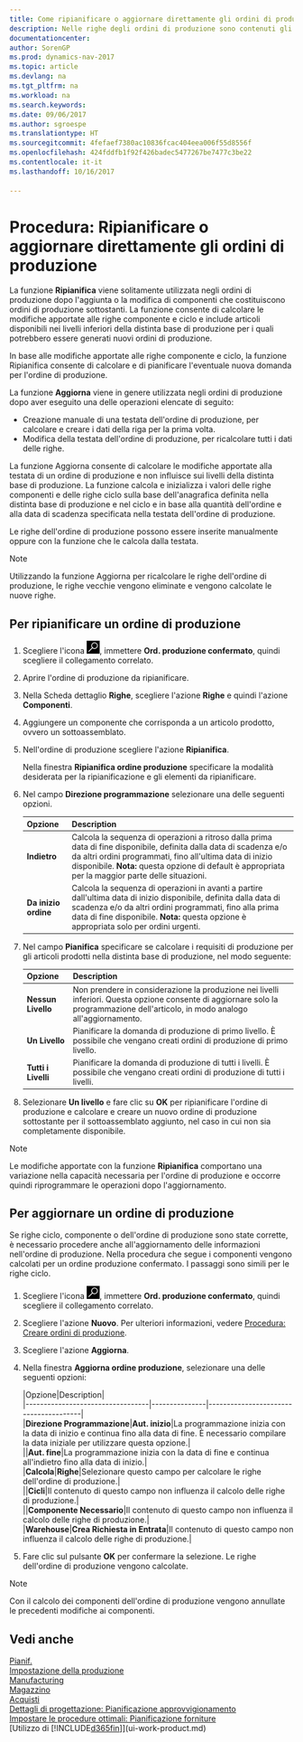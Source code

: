 ```yaml
---
title: Come ripianificare o aggiornare direttamente gli ordini di produzione
description: Nelle righe degli ordini di produzione sono contenuti gli articoli da produrre.
documentationcenter: 
author: SorenGP
ms.prod: dynamics-nav-2017
ms.topic: article
ms.devlang: na
ms.tgt_pltfrm: na
ms.workload: na
ms.search.keywords: 
ms.date: 09/06/2017
ms.author: sgroespe
ms.translationtype: HT
ms.sourcegitcommit: 4fefaef7380ac10836fcac404eea006f55d8556f
ms.openlocfilehash: 424fddfb1f92f426badec5477267be7477c3be22
ms.contentlocale: it-it
ms.lasthandoff: 10/16/2017

---
```

# <a name="how-to-replan-or-refresh-production-orders-directly"></a>Procedura: Ripianificare o aggiornare direttamente gli ordini di produzione
La funzione **Ripianifica** viene solitamente utilizzata negli ordini di produzione dopo l'aggiunta o la modifica di componenti che costituiscono ordini di produzione sottostanti. La funzione consente di calcolare le modifiche apportate alle righe componente e ciclo e include articoli disponibili nei livelli inferiori della distinta base di produzione per i quali potrebbero essere generati nuovi ordini di produzione.  

In base alle modifiche apportate alle righe componente e ciclo, la funzione Ripianifica consente di calcolare e di pianificare l'eventuale nuova domanda per l'ordine di produzione.  

La funzione **Aggiorna** viene in genere utilizzata negli ordini di produzione dopo aver eseguito una delle operazioni elencate di seguito:

- Creazione manuale di una testata dell'ordine di produzione, per calcolare e creare i dati della riga per la prima volta.
- Modifica della testata dell'ordine di produzione, per ricalcolare tutti i dati delle righe.

La funzione Aggiorna consente di calcolare le modifiche apportate alla testata di un ordine di produzione e non influisce sui livelli della distinta base di produzione. La funzione calcola e inizializza i valori delle righe componenti e delle righe ciclo sulla base dell'anagrafica definita nella distinta base di produzione e nel ciclo e in base alla quantità dell'ordine e alla data di scadenza specificata nella testata dell'ordine di produzione.

Le righe dell'ordine di produzione possono essere inserite manualmente oppure con la funzione che le calcola dalla testata.  

> [!NOTE]
 Utilizzando la funzione Aggiorna per ricalcolare le righe dell'ordine di produzione, le righe vecchie vengono eliminate e vengono calcolate le nuove righe.  

## <a name="to-replan-a-production-order"></a>Per ripianificare un ordine di produzione  
1.  Scegliere l'icona ![Cerca pagina o report](media/ui-search/search_small.png "icona Cerca pagina o report"), immettere **Ord. produzione confermato**, quindi scegliere il collegamento correlato.  
2.  Aprire l'ordine di produzione da ripianificare.  
3.  Nella Scheda dettaglio **Righe**, scegliere l'azione **Righe** e quindi l'azione **Componenti**.  
4.  Aggiungere un componente che corrisponda a un articolo prodotto, ovvero un sottoassemblato.  
5.  Nell'ordine di produzione scegliere l'azione **Ripianifica**.  

    Nella finestra **Ripianifica ordine produzione** specificare la modalità desiderata per la ripianificazione e gli elementi da ripianificare.  
6.  Nel campo **Direzione programmazione** selezionare una delle seguenti opzioni.  

    |Opzione|Description|  
    |----------------------------------|---------------------------------------|  
    |**Indietro**|Calcola la sequenza di operazioni a ritroso dalla prima data di fine disponibile, definita dalla data di scadenza e/o da altri ordini programmati, fino all'ultima data di inizio disponibile. **Nota:** questa opzione di default è appropriata per la maggior parte delle situazioni.|  
    |**Da inizio ordine**|Calcola la sequenza di operazioni in avanti a partire dall'ultima data di inizio disponibile, definita dalla data di scadenza e/o da altri ordini programmati, fino alla prima data di fine disponibile. **Nota:** questa opzione è appropriata solo per ordini urgenti.|  

7.  Nel campo **Pianifica** specificare se calcolare i requisiti di produzione per gli articoli prodotti nella distinta base di produzione, nel modo seguente:  

    |Opzione|Description|  
    |----------------------------------|---------------------------------------|  
    |**Nessun Livello**|Non prendere in considerazione la produzione nei livelli inferiori. Questa opzione consente di aggiornare solo la programmazione dell'articolo, in modo analogo all'aggiornamento.|  
    |**Un Livello**|Pianificare la domanda di produzione di primo livello. È possibile che vengano creati ordini di produzione di primo livello.|  
    |**Tutti i Livelli**|Pianificare la domanda di produzione di tutti i livelli. È possibile che vengano creati ordini di produzione di tutti i livelli.|  

8.  Selezionare **Un livello** e fare clic su **OK** per ripianificare l'ordine di produzione e calcolare e creare un nuovo ordine di produzione sottostante per il sottoassemblato aggiunto, nel caso in cui non sia completamente disponibile.  

> [!NOTE]  
>  Le modifiche apportate con la funzione **Ripianifica** comportano una variazione nella capacità necessaria per l'ordine di produzione e occorre quindi riprogrammare le operazioni dopo l'aggiornamento.  

## <a name="to-refresh-a-production-order"></a>Per aggiornare un ordine di produzione  
Se righe ciclo, componente o dell'ordine di produzione sono state corrette, è necessario procedere anche all'aggiornamento delle informazioni nell'ordine di produzione. Nella procedura che segue i componenti vengono calcolati per un ordine produzione confermato. I passaggi sono simili per le righe ciclo.

1.  Scegliere l'icona ![Cerca pagina o report](media/ui-search/search_small.png "icona Cerca pagina o report"), immettere **Ord. produzione confermato**, quindi scegliere il collegamento correlato.  
2.  Scegliere l'azione **Nuovo**. Per ulteriori informazioni, vedere [Procedura: Creare ordini di produzione](production-how-to-create-production-orders.md).  
3.  Scegliere l'azione **Aggiorna**.
4. Nella finestra **Aggiorna ordine produzione**, selezionare una delle seguenti opzioni:

    |Opzione|Description|  
    |----------------------------------|---------------|---------------------------------------|  
    |**Direzione Programmazione**|**Aut. inizio**|La programmazione inizia con la data di inizio e continua fino alla data di fine. È necessario compilare la data iniziale per utilizzare questa opzione.|  
    ||**Aut. fine**|La programmazione inizia con la data di fine e continua all'indietro fino alla data di inizio.|  
    |**Calcola**|**Righe**|Selezionare questo campo per calcolare le righe dell'ordine di produzione.|  
    ||**Cicli**|Il contenuto di questo campo non influenza il calcolo delle righe di produzione.|  
    ||**Componente Necessario**|Il contenuto di questo campo non influenza il calcolo delle righe di produzione.|  
    |**Warehouse**|**Crea Richiesta in Entrata**|Il contenuto di questo campo non influenza il calcolo delle righe di produzione.|  

5. Fare clic sul pulsante **OK** per confermare la selezione. Le righe dell'ordine di produzione vengono calcolate.

> [!NOTE]  
>  Con il calcolo dei componenti dell'ordine di produzione vengono annullate le precedenti modifiche ai componenti.

## <a name="see-also"></a>Vedi anche  
[Pianif.](production-planning.md)  
[Impostazione della produzione](production-configure-production-processes.md)  
[Manufacturing](production-manage-manufacturing.md)    
[Magazzino](inventory-manage-inventory.md)  
[Acquisti](purchasing-manage-purchasing.md)  
[Dettagli di progettazione: Pianificazione approvvigionamento](design-details-supply-planning.md)   
[Impostare le procedure ottimali: Pianificazione forniture](setup-best-practices-supply-planning.md)  
[Utilizzo di [!INCLUDE[d365fin](includes/d365fin_md.md)]](ui-work-product.md)

